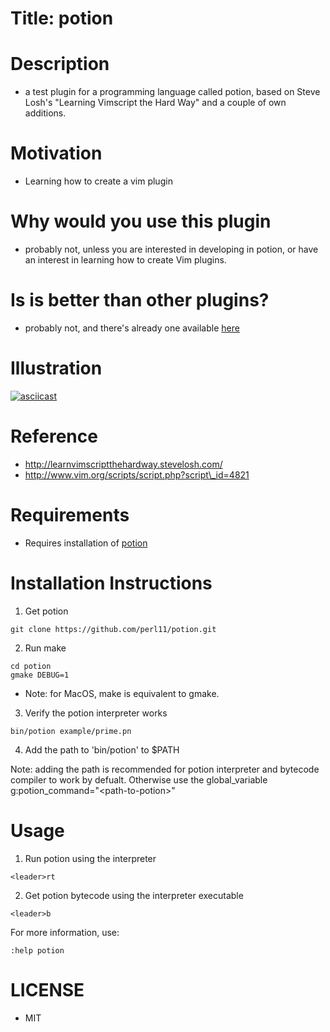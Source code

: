 # Title: potion
# Description
* a test plugin for a programming language called potion, based on Steve Losh's "Learning Vimscript the Hard Way" and a couple of own additions.

# Motivation
* Learning how to create a vim plugin

# Why would you use this plugin
* probably not, unless you are interested in developing in potion, or have an interest in learning how to create Vim plugins.

# Is is better than other plugins?
* probably not, and there's already one available [here](http://www.vim.org/scripts/script.php?script\_id=4821)

# Illustration
[![asciicast](https://asciinema.org/a/k4YN8zuCeTosdzUb57Pa3lP7M.png)](https://asciinema.org/a/k4YN8zuCeTosdzUb57Pa3lP7M)
 
# Reference 
* http://learnvimscriptthehardway.stevelosh.com/
* http://www.vim.org/scripts/script.php?script\_id=4821

# Requirements
* Requires installation of [potion](http://perl11.org/potion/)

# Installation Instructions
1. Get potion
```
git clone https://github.com/perl11/potion.git
```
2. Run make
```
cd potion
gmake DEBUG=1
```
* Note: for MacOS, make is equivalent to gmake.

3. Verify the potion interpreter works
```
bin/potion example/prime.pn
```
4. Add the path to 'bin/potion' to $PATH
 
Note: adding the path is recommended for potion interpreter and bytecode compiler to work by defualt. Otherwise use the global\_variable g:potion\_command="\<path-to-potion\>"

# Usage

1. Run potion using the interpreter
```
<leader>rt
```
2. Get potion bytecode using the interpreter executable
```
<leader>b
```
For more information, use:
```
:help potion
```

# LICENSE
* MIT

